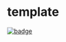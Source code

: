 # template

[//]: # 'VERSIONS'

[<img src="https://img.shields.io/static/v1?style=for-the-badge&label=%40atls%2Fcode-service&message=0.1.1&labelColor=ECEEF5&color=D7DCEB" alt='badge'>](https://npmjs.com/package/@atls/code-service)

[//]: # 'VERSIONS'
